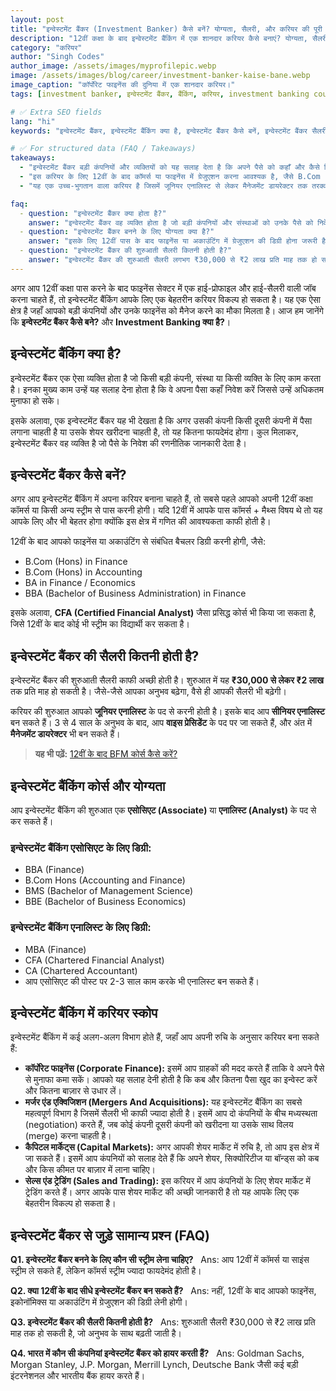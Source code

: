 ```yaml
---
layout: post
title: "इन्वेस्टमेंट बैंकर (Investment Banker) कैसे बनें? योग्यता, सैलरी, और करियर की पूरी जानकारी"
description: "12वीं कक्षा के बाद इन्वेस्टमेंट बैंकिंग में एक शानदार करियर कैसे बनाएं? योग्यता, सैलरी, कोर्स और करियर स्कोप की पूरी जानकारी हिंदी में।"
category: "करियर"
author: "Singh Codes"
author_image: /assets/images/myprofilepic.webp
image: /assets/images/blog/career/investment-banker-kaise-bane.webp
image_caption: "कॉर्पोरेट फाइनेंस की दुनिया में एक शानदार करियर।"
tags: [investment banker, इन्वेस्टमेंट बैंकर, बैंकिंग, करियर, investment banking courses]

# ✅ Extra SEO fields
lang: "hi"
keywords: "इन्वेस्टमेंट बैंकर, इन्वेस्टमेंट बैंकिंग क्या है, इन्वेस्टमेंट बैंकर कैसे बनें, इन्वेस्टमेंट बैंकर सैलरी, investment banker kaise bane, investment banking career"

# ✅ For structured data (FAQ / Takeaways)
takeaways:
  - "इन्वेस्टमेंट बैंकर बड़ी कंपनियों और व्यक्तियों को यह सलाह देता है कि अपने पैसे को कहाँ और कैसे निवेश करें जिससे अधिकतम लाभ हो।"
  - "इस करियर के लिए 12वीं के बाद कॉमर्स या फाइनेंस में ग्रेजुएशन करना आवश्यक है, जैसे B.Com (Hons) या BBA Finance।"
  - "यह एक उच्च-भुगतान वाला करियर है जिसमें जूनियर एनालिस्ट से लेकर मैनेजमेंट डायरेक्टर तक तरक्की के कई अवसर होते हैं।"

faq:
  - question: "इन्वेस्टमेंट बैंकर क्या होता है?"
    answer: "इन्वेस्टमेंट बैंकर वह व्यक्ति होता है जो बड़ी कंपनियों और संस्थाओं को उनके पैसे को निवेश करने के बारे में सलाह देता है।"
  - question: "इन्वेस्टमेंट बैंकर बनने के लिए योग्यता क्या है?"
    answer: "इसके लिए 12वीं पास के बाद फाइनेंस या अकाउंटिंग में ग्रेजुएशन की डिग्री होना जरूरी है।"
  - question: "इन्वेस्टमेंट बैंकर की शुरुआती सैलरी कितनी होती है?"
    answer: "इन्वेस्टमेंट बैंकर की शुरुआती सैलरी लगभग ₹30,000 से ₹2 लाख प्रति माह तक हो सकती है।"
---
```


अगर आप 12वीं कक्षा पास करने के बाद फाइनेंस सेक्टर में एक हाई-प्रोफाइल और हाई-सैलरी वाली जॉब करना चाहते हैं, तो इन्वेस्टमेंट बैंकिंग आपके लिए एक बेहतरीन करियर विकल्प हो सकता है। यह एक ऐसा क्षेत्र है जहाँ आपको बड़ी कंपनियों और उनके फाइनेंस को मैनेज करने का मौका मिलता है। आज हम जानेंगे कि **इन्वेस्टमेंट बैंकर कैसे बने?** और **Investment Banking क्या है?**।

## इन्वेस्टमेंट बैंकिंग क्या है?

इन्वेस्टमेंट बैंकर एक ऐसा व्यक्ति होता है जो किसी बड़ी कंपनी, संस्था या किसी व्यक्ति के लिए काम करता है। इनका मुख्य काम उन्हें यह सलाह देना होता है कि वे अपना पैसा कहाँ निवेश करें जिससे उन्हें अधिकतम मुनाफा हो सके।

इसके अलावा, एक इन्वेस्टमेंट बैंकर यह भी देखता है कि अगर उसकी कंपनी किसी दूसरी कंपनी में पैसा लगाना चाहती है या उसके शेयर खरीदना चाहती है, तो यह कितना फायदेमंद होगा। कुल मिलाकर, इन्वेस्टमेंट बैंकर वह व्यक्ति है जो पैसे के निवेश की रणनीतिक जानकारी देता है।

## इन्वेस्टमेंट बैंकर कैसे बनें?

अगर आप इन्वेस्टमेंट बैंकिंग में अपना करियर बनाना चाहते हैं, तो सबसे पहले आपको अपनी 12वीं कक्षा कॉमर्स या किसी अन्य स्ट्रीम से पास करनी होगी। यदि 12वीं में आपके पास कॉमर्स + मैथ्स विषय थे तो यह आपके लिए और भी बेहतर होगा क्योंकि इस क्षेत्र में गणित की आवश्यकता काफी होती है।

12वीं के बाद आपको फाइनेंस या अकाउंटिंग से संबंधित बैचलर डिग्री करनी होगी, जैसे:
* B.Com (Hons) in Finance
* B.Com (Hons) in Accounting
* BA in Finance / Economics
* BBA (Bachelor of Business Administration) in Finance

इसके अलावा, **CFA (Certified Financial Analyst)** जैसा प्रसिद्ध कोर्स भी किया जा सकता है, जिसे 12वीं के बाद कोई भी स्ट्रीम का विद्यार्थी कर सकता है।

## इन्वेस्टमेंट बैंकर की सैलरी कितनी होती है?

इन्वेस्टमेंट बैंकर की शुरुआती सैलरी काफी अच्छी होती है। शुरुआत में यह **₹30,000 से लेकर ₹2 लाख** तक प्रति माह हो सकती है। जैसे-जैसे आपका अनुभव बढ़ेगा, वैसे ही आपकी सैलरी भी बढ़ेगी।

करियर की शुरुआत आपको **जूनियर एनालिस्ट** के पद से करनी होती है। इसके बाद आप **सीनियर एनालिस्ट** बन सकते हैं। 3 से 4 साल के अनुभव के बाद, आप **वाइस प्रेसिडेंट** के पद पर जा सकते हैं, और अंत में **मैनेजमेंट डायरेक्टर** भी बन सकते हैं।

> **यह भी पढ़ें:** [12वीं के बाद BFM कोर्स कैसे करें?](https://sciencehindi.in/12th-ke-baad-bfm-course-kaise-kare/)

## इन्वेस्टमेंट बैंकिंग कोर्स और योग्यता

आप इन्वेस्टमेंट बैंकिंग की शुरुआत एक **एसोसिएट (Associate)** या **एनालिस्ट (Analyst)** के पद से कर सकते हैं।

### इन्वेस्टमेंट बैंकिंग एसोसिएट के लिए डिग्री:
* BBA (Finance)
* B.Com Hons (Accounting and Finance)
* BMS (Bachelor of Management Science)
* BBE (Bachelor of Business Economics)

### इन्वेस्टमेंट बैंकिंग एनालिस्ट के लिए डिग्री:
* MBA (Finance)
* CFA (Chartered Financial Analyst)
* CA (Chartered Accountant)
* आप एसोसिएट की पोस्ट पर 2-3 साल काम करके भी एनालिस्ट बन सकते हैं।

## इन्वेस्टमेंट बैंकिंग में करियर स्कोप

इन्वेस्टमेंट बैंकिंग में कई अलग-अलग विभाग होते हैं, जहाँ आप अपनी रुचि के अनुसार करियर बना सकते हैं:

* **कॉर्पोरेट फाइनेंस (Corporate Finance):** इसमें आप ग्राहकों की मदद करते हैं ताकि वे अपने पैसे से मुनाफा कमा सकें। आपको यह सलाह देनी होती है कि कब और कितना पैसा खुद का इन्वेस्ट करें और कितना बाज़ार से उधार लें।
* **मर्जर एंड एक्विजिशन (Mergers And Acquisitions):** यह इन्वेस्टमेंट बैंकिंग का सबसे महत्वपूर्ण विभाग है जिसमें सैलरी भी काफी ज्यादा होती है। इसमें आप दो कंपनियों के बीच मध्यस्थता (negotiation) करते हैं, जब कोई कंपनी दूसरी कंपनी को खरीदना या उसके साथ विलय (merge) करना चाहती है।
* **कैपिटल मार्केट्स (Capital Markets):** अगर आपकी शेयर मार्केट में रुचि है, तो आप इस क्षेत्र में जा सकते हैं। इसमें आप कंपनियों को सलाह देते हैं कि अपने शेयर, सिक्योरिटीज या बॉन्ड्स को कब और किस कीमत पर बाज़ार में लाना चाहिए।
* **सेल्स एंड ट्रेडिंग (Sales and Trading):** इस करियर में आप कंपनियों के लिए शेयर मार्केट में ट्रेडिंग करते हैं। अगर आपके पास शेयर मार्केट की अच्छी जानकारी है तो यह आपके लिए एक बेहतरीन विकल्प हो सकता है।

## इन्वेस्टमेंट बैंकर से जुड़े सामान्य प्रश्न (FAQ)

**Q1. इन्वेस्टमेंट बैंकर बनने के लिए कौन सी स्ट्रीम लेना चाहिए?**  
Ans: आप 12वीं में कॉमर्स या साइंस स्ट्रीम ले सकते हैं, लेकिन कॉमर्स स्ट्रीम ज्यादा फायदेमंद होती है।

**Q2. क्या 12वीं के बाद सीधे इन्वेस्टमेंट बैंकर बन सकते हैं?**  
Ans: नहीं, 12वीं के बाद आपको फाइनेंस, इकोनॉमिक्स या अकाउंटिंग में ग्रेजुएशन की डिग्री लेनी होगी।

**Q3. इन्वेस्टमेंट बैंकर की सैलरी कितनी होती है?**  
Ans: शुरुआती सैलरी ₹30,000 से ₹2 लाख प्रति माह तक हो सकती है, जो अनुभव के साथ बढ़ती जाती है।

**Q4. भारत में कौन सी कंपनियां इन्वेस्टमेंट बैंकर को हायर करती हैं?**  
Ans: Goldman Sachs, Morgan Stanley, J.P. Morgan, Merrill Lynch, Deutsche Bank जैसी कई बड़ी इंटरनेशनल और भारतीय बैंक हायर करते हैं।






